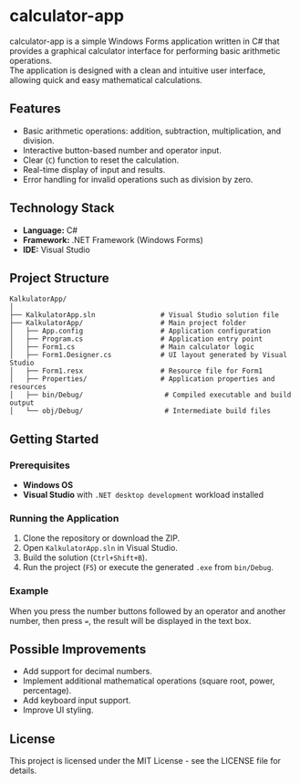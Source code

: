 # calculator-app



calculator-app is a simple Windows Forms application written in C# that provides a graphical calculator interface for performing basic arithmetic operations.  
The application is designed with a clean and intuitive user interface, allowing quick and easy mathematical calculations.

## Features

- Basic arithmetic operations: addition, subtraction, multiplication, and division.
- Interactive button-based number and operator input.
- Clear (`C`) function to reset the calculation.
- Real-time display of input and results.
- Error handling for invalid operations such as division by zero.

## Technology Stack

- **Language:** C#
- **Framework:** .NET Framework (Windows Forms)
- **IDE:** Visual Studio

## Project Structure

```
KalkulatorApp/
│
├── KalkulatorApp.sln                # Visual Studio solution file
├── KalkulatorApp/                   # Main project folder
│   ├── App.config                   # Application configuration
│   ├── Program.cs                   # Application entry point
│   ├── Form1.cs                     # Main calculator logic
│   ├── Form1.Designer.cs            # UI layout generated by Visual Studio
│   ├── Form1.resx                   # Resource file for Form1
│   ├── Properties/                  # Application properties and resources
│   ├── bin/Debug/                    # Compiled executable and build output
│   └── obj/Debug/                    # Intermediate build files
```

## Getting Started

### Prerequisites
- **Windows OS**
- **Visual Studio** with `.NET desktop development` workload installed

### Running the Application
1. Clone the repository or download the ZIP.
2. Open `KalkulatorApp.sln` in Visual Studio.
3. Build the solution (`Ctrl+Shift+B`).
4. Run the project (`F5`) or execute the generated `.exe` from `bin/Debug`.

### Example
When you press the number buttons followed by an operator and another number, then press `=`, the result will be displayed in the text box.

## Possible Improvements
- Add support for decimal numbers.
- Implement additional mathematical operations (square root, power, percentage).
- Add keyboard input support.
- Improve UI styling.

## License
This project is licensed under the MIT License - see the LICENSE file for details.
